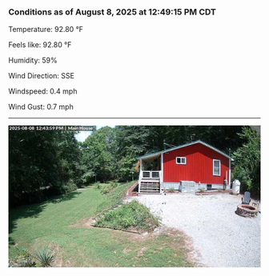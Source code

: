 ### Conditions as of August 8, 2025 at 12:49:15 PM CDT 

Temperature: 92.80 &deg;F

Feels like: 92.80 &deg;F

Humidity: 59%

Wind Direction: SSE

Windspeed: 0.4 mph

Wind Gust: 0.7 mph

---

<img src="./images/latest.jpeg"/>

